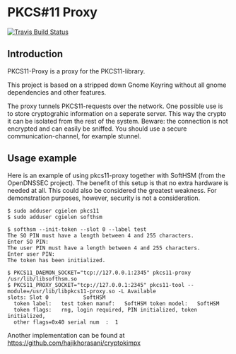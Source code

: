 # PKCS#11 Proxy

[![Travis Build Status](https://api.travis-ci.org/realmfoo/pkcs11-proxy.png)](https://travis-ci.org/realmfoo/pkcs11-proxy)

## Introduction

PKCS11-Proxy is a proxy for the PKCS11-library.

This project is based on a stripped down Gnome Keyring without all gnome
dependencies and other features.

The proxy tunnels PKCS11-requests over the network.  One possible use
is to store cryptograhic information on a seperate server.  This way
the crypto it can be isolated from the rest of the system.  Beware:
the connection is not encrypted and can easily be sniffed.  You should
use a secure communication-channel, for example stunnel.

## Usage example

Here is an example of using pkcs11-proxy together with SoftHSM (from the
OpenDNSSEC project).  The benefit of this setup is that no extra hardware
is needed at all.  This could also be considered the greatest weakness.
For demonstration purposes, however, security is not a consideration.

    $ sudo adduser cgielen pkcs11
    $ sudo adduser cgielen softhsm
    
    $ softhsm --init-token --slot 0 --label test
    The SO PIN must have a length between 4 and 255 characters.
    Enter SO PIN:
    The user PIN must have a length between 4 and 255 characters.
    Enter user PIN:
    The token has been initialized.
    
    $ PKCS11_DAEMON_SOCKET="tcp://127.0.0.1:2345" pkcs11-proxy /usr/lib/libsofthsm.so
    $ PKCS11_PROXY_SOCKET="tcp://127.0.0.1:2345" pkcs11-tool --module=/usr/lib/libpkcs11-proxy.so -L Available
    slots: Slot 0           SoftHSM
      token label:   test token manuf:   SoftHSM token model:   SoftHSM
      token flags:   rng, login required, PIN initialized, token initialized,
      other flags=0x40 serial num  :  1
      

Another implementation can be found at https://github.com/hajikhorasani/cryptokimpx
